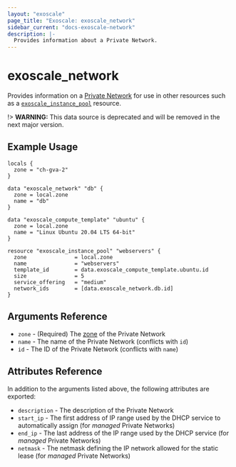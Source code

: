 ```yaml
---
layout: "exoscale"
page_title: "Exoscale: exoscale_network"
sidebar_current: "docs-exoscale-network"
description: |-
  Provides information about a Private Network.
---
```


# exoscale\_network

Provides information on a [Private Network][privnet-doc] for use in other resources such as a [`exoscale_instance_pool`][r-instance_pool] resource.

!> **WARNING:** This data source is deprecated and will be removed in the next major version.


## Example Usage

```hcl
locals {
  zone = "ch-gva-2"
}

data "exoscale_network" "db" {
  zone = local.zone
  name = "db"
}

data "exoscale_compute_template" "ubuntu" {
  zone = local.zone
  name = "Linux Ubuntu 20.04 LTS 64-bit"
}

resource "exoscale_instance_pool" "webservers" {
  zone               = local.zone
  name               = "webservers"
  template_id        = data.exoscale_compute_template.ubuntu.id
  size               = 5
  service_offering   = "medium"
  network_ids        = [data.exoscale_network.db.id]
}
```


## Arguments Reference

* `zone` - (Required) The [zone][zone] of the Private Network
* `name` - The name of the Private Network (conflicts with `id`)
* `id` - The ID of the Private Network (conflicts with `name`)



## Attributes Reference

In addition to the arguments listed above, the following attributes are exported:

* `description` - The description of the Private Network
* `start_ip` - The first address of IP range used by the DHCP service to automatically assign (for *managed* Private Networks)
* `end_ip` - The last address of the IP range used by the DHCP service (for *managed* Private Networks)
* `netmask` - The netmask defining the IP network allowed for the static lease (for *managed* Private Networks)


[r-instance_pool]: ../r/instance_pool.html
[privnet-doc]: https://community.exoscale.com/documentation/compute/private-networks/
[zone]: https://www.exoscale.com/datacenters/

